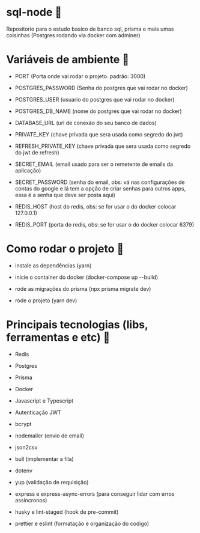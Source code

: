 # sql-node 🚀
Repositorio para o estudo basico de banco sql, prisma e mais umas coisinhas (Postgres rodando via docker com adminer)

# Variáveis de ambiente 🚀

- PORT (Porta onde vai rodar o projeto. padrão: 3000)

- POSTGRES_PASSWORD (Senha do postgres que vai rodar no docker)

- POSTGRES_USER (usuario do postgres que vai rodar no docker)

- POSTGRES_DB_NAME (nome do postgres que vai rodar no docker)

- DATABASE_URL (url de conexão do seu banco de dados)

- PRIVATE_KEY (chave privada que sera usada como segredo do jwt)

- REFRESH_PRIVATE_KEY (chave privada que sera usada como segredo do jwt de refresh)

- SECRET_EMAIL (email usado para ser o remetente de emails da aplicação)

- SECRET_PASSWORD (senha do email, obs: vá nas configurações de contas do google e lá tem a opção de criar senhas para outros apps, essa é a senha que deve ser posta aqui)

- REDIS_HOST (host do redis, obs: se for usar o do docker colocar 127.0.0.1)

- REDIS_PORT (porta do redis, obs: se for usar o do docker colocar 6379)

# Como rodar o projeto 🚀

- instale as dependências (yarn)

- inicie o container do docker (docker-compose up --build)

- rode as migrações do prisma (npx prisma migrate dev)

- rode o projeto (yarn dev)

# Principais tecnologias (libs, ferramentas e etc) 🚀

- Redis

- Postgres

- Prisma

- Docker

- Javascript e Typescript

- Autenticação JWT

- bcrypt

- nodemailer (envio de email)

- json2csv

- bull (implementar a fila)

- dotenv

- yup (validação de requisição)

- express e express-async-errors (para conseguir lidar com erros assíncronos)

- husky e lint-staged (hook de pre-commit)

- prettier e eslint (formatação e organização do codigo)
